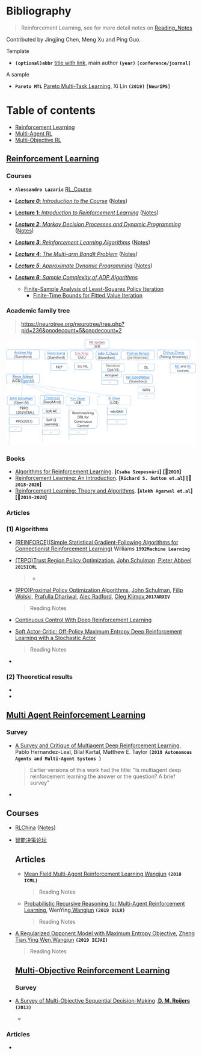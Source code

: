 
# Bibliography

  > Reinforcement Learning, see for more detail notes on [Reading_Notes](./Reading_Notes.md)

  Contributed by Jingjing Chen, Meng Xu and Ping Guo.

  

  Template

  - **`(optional)abbr`** [title with link](https://arxiv.org/), main author **`(year)`** **`[conference/journal]`**

  A sample

  - **`Pareto MTL`** [Pareto Multi-Task Learning](https://arxiv.org/abs/1912.12854), Xi Lin **`(2019)`** **`[NeurIPS]`**

  

  # Table of contents

  - [Reinforcement Learning](#RL)
  - [Multi-Agent RL](#Multi-Agent-RL)
  - [Multi-Objective RL](#Multi-Objective-RL)

  ## [Reinforcement Learning](#Table-of-contents)

  ### Courses

  - **`Alessandro Lazaric`** [RL_Course](http://researchers.lille.inria.fr/~lazaric/Webpage/MVA-RL_Course14.html)
- [***Lecture 0***: *Introduction to the Course*](http://researchers.lille.inria.fr/~lazaric/Webpage/MVA-RL_Course16_files/slides-course-ext.pdf) ([Notes](http://researchers.lille.inria.fr/~lazaric/Webpage/MVA-RL_Course14_files/notes-course.pdf))
  
- [**Lecture 1**: *Introduction to Reinforcement Learning*](http://researchers.lille.inria.fr/~lazaric/Webpage/MVA-RL_Course14_files/slides-lecture-01-handout.pdf) ([Notes](http://researchers.lille.inria.fr/~lazaric/Webpage/MVA-RL_Course14_files/notes-lecture-01.pdf))
  
- [***Lecture 2***: *Markov Decision Processes and Dynamic Programming*](http://researchers.lille.inria.fr/~lazaric/Webpage/MVA-RL_Course14_files/slides-lecture-02-handout.pdf) ([Notes](http://researchers.lille.inria.fr/~lazaric/Webpage/MVA-RL_Course14_files/notes-lecture-02.pdf))
  
- [***Lecture 3***: *Reinforcement Learning Algorithms*](http://researchers.lille.inria.fr/~lazaric/Webpage/MVA-RL_Course14_files/slides-lecture-03-handout.pdf) ([Notes](http://researchers.lille.inria.fr/~lazaric/Webpage/MVA-RL_Course14_files/notes-lecture-03.pdf))
  
- [***Lecture 4***: *The Multi-arm Bandit Problem*](http://researchers.lille.inria.fr/~lazaric/Webpage/MVA-RL_Course14_files/slides-lecture-04.pdf) ([Notes](http://researchers.lille.inria.fr/~lazaric/Webpage/MVA-RL_Course14_files/notes-lecture-04.pdf))
  
- [***Lecture 5***: *Approximate Dynamic Programming*](http://researchers.lille.inria.fr/~lazaric/Webpage/MVA-RL_Course14_files/slides-lecture-05-handout.pdf) ([Notes](http://researchers.lille.inria.fr/~lazaric/Webpage/MVA-RL_Course14_files/notes-lecture-05.pdf))
  
- [***Lecture 6***: *Sample Complexity of ADP Algorithms*](http://researchers.lille.inria.fr/~lazaric/Webpage/MVA-RL_Course14_files/slides-lecture-06-handout.pdf) 
  
  * [Finite-Sample Analysis of Least-Squares Policy Iteration](http://researchers.lille.inria.fr/~lazaric/Webpage/MVA-RL_Course14_files/lazaric12a.pdf)
    * [Finite-Time Bounds for Fitted Value Iteration](https://jmlr.org/papers/volume9/munos08a/munos08a.pdf)


### Academic family tree

> https://neurotree.org/neurotree/tree.php?pid=236&pnodecount=5&cnodecount=2

![](./tree.png)

### Books

- [Algorithms for Reinforcement Learning](https://sites.ualberta.ca/~szepesva/RLBook.html). **[`Csaba Szepesvári`]**  **[:date:`2010`]**
- [Reinforcement Learning: An Introduction](http://incompleteideas.net/book/the-book.html). **[`Richard S. Sutton et.al`]** **[:date:`2018-2020`]**
- [Reinforcement Learning: Theory and Algorithms](https://rltheorybook.github.io/). **[`Alekh Agarwal et.al`]** **[:date:`2019-2020`]** 





### Articles

### (1) Algorithms

* [(REINFORCE)(Simple Statistical Gradient-Following Algorithms for
  Connectionist Reinforcement Learning)](https://link.springer.com/content/pdf/10.1007/BF00992696.pdf) Williams **`1992Machine Learning`**


- [(TRPO)Trust Region Policy Optimization](https://arxiv.org/pdf/1502.05477.pdf),  [John Schulman](http://joschu.net/publications.html) ,[Pieter Abbeel](http://people.eecs.berkeley.edu/~pabbeel/) **`2015ICML`**

  > * 

- [(PPO)Proximal Policy Optimization Algorithms](https://arxiv.org/pdf/1707.06347.pdf), [John Schulman](http://joschu.net/publications.html), [Filip Wolski](https://arxiv.org/search/cs?searchtype=author&query=Wolski%2C+F), [Prafulla Dhariwal](https://arxiv.org/search/cs?searchtype=author&query=Dhariwal%2C+P), [Alec Radford](https://arxiv.org/search/cs?searchtype=author&query=Radford%2C+A), [Oleg Klimov](https://arxiv.org/search/cs?searchtype=author&query=Klimov%2C+O),**`2017ARXIV`**

  > Reading Notes

- [Continuous Control With Deep Reinforcement Learning](https://arxiv.org/pdf/1509.02971.pdf)

- [Soft Actor-Critic: Off-Policy Maximum Entropy Deep Reinforcement Learning with a Stochastic Actor](https://arxiv.org/pdf/1801.01290.pdf)

  > Reading Notes

- 

### (2) Theoretical results

- 
- 

## [Multi Agent Reinforcement Learning](#Table-of-contents)

  ### Survey

  - [A Survey and Critique of Multiagent Deep Reinforcement Learning](https://arxiv.org/abs/1810.05587), Pablo Hernandez-Leal, Bilal Kartal, Matthew E. Taylor **`(2018 Autonomous Agents and Multi-Agent Systems )`**

    >  Earlier versions of this work had the title: "Is multiagent deep reinforcement learning the answer or the question? A brief survey"

* 

## Courses

* [RLChina](https://rlchina.org/) ([Notes](https://github.com/jingjingchen018/Reinforcement-Learning/tree/master/2_RLChina))
* [智能决策论坛](https://space.bilibili.com/551888585?from=search&seid=5033128382785833183)

  ## Articles

  * [Mean Field Multi-Agent Reinforcement Learning](https://arxiv.org/pdf/1802.05438.pdf),[Wangjun](http://www0.cs.ucl.ac.uk/staff/jun.wang/) **`(2018 ICML)`**

    > Reading Notes

  * [Probabilistic Recursive Reasoning for Multi-Agent Reinforcement Learning](https://arxiv.org/abs/1901.09207), WenYing,[Wangjun](http://www0.cs.ucl.ac.uk/staff/jun.wang/) **`(2019 ICLR)`** 

    >Reading Notes

* [A Regularized Opponent Model with Maximum Entropy Objective](https://arxiv.org/abs/1905.08087), [Zheng Tian](https://arxiv.org/search/cs?searchtype=author&query=Tian%2C+Z),[Ying Wen](https://arxiv.org/search/cs?searchtype=author&query=Wen%2C+Y),[Wangjun](http://www0.cs.ucl.ac.uk/staff/jun.wang/) **`(2019 ICJAI)`**  

  > Reading Notes



  ## [Multi-Objective Reinforcement Learning](#Table-of-contents)

  ### Survey

* [A Survey of Multi-Objective Sequential Decision-Making](https://www.jair.org/index.php/jair/article/view/10836/25862) ,[**D. M. Roijers**](http://roijers.info/pub.html) **`(2013)`**

  - 

  

### Articles

- 
